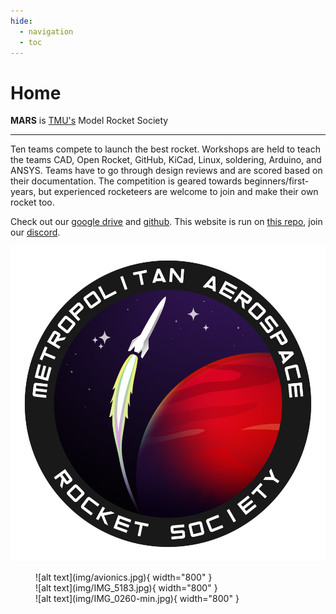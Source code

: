 ```yaml
---
hide:
  - navigation
  - toc
---
```


# Home

**MARS** is [TMU's] Model Rocket Society

---

Ten teams compete to launch the best rocket. Workshops are held to teach the teams CAD, Open Rocket, GitHub, KiCad, Linux, soldering, Arduino, and ANSYS. Teams have to go through design reviews and are scored based on their documentation. The competition is geared towards beginners/first-years, but experienced rocketeers are welcome to join and make their own rocket too.

Check out our [google drive] and [github]. This website is run on [this repo], join our [discord].

<div class="image-container">
  
<a href="https://www.linkedin.com/in/harakhmehta/"><img src="img/logo.png" /></a>
</div>

<figure markdown="span">
  ![alt text](img/avionics.jpg){ width="800" }
  <br>
  ![alt text](img/IMG_5183.jpg){ width="800" }
  <br>
  ![alt text](img/IMG_0260-min.jpg){ width="800" }
</figure>


[TMU's]: https://www.torontomu.ca/engineering-architectural-science/programs/undergraduate/programs/

[google drive]: https://drive.google.com/drive/folders/1su8x4vkgnDxWnVwPmmk2WvCllnf5fLLx?usp=sharing

[github]: https://github.com/marstmu

[this repo]: https://github.com/marstmu/marswebsite

[discord]: https://discord.gg/BaQZkd2TKj

